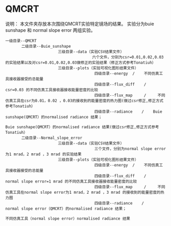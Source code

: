 # QMCRT
说明： 
    本文件夹存放本次围绕QMCRT实验特定镜场的结果。
    实验分为buie sunshape 和 normal slope error 两组实验。
    
    
    一级目录--QMCRT
           二级目录--Buie_sunshape
                           三级目录--data（实验CSV结果文件）
                                          六个文件，分别为csr=0.01,0.02,0.03的实验结果以及对csr=0.01,0.02,0.03做修正的实验结果（修正方式参考Tonatiuh）
                           三级目录--plots（实验可视化图形结果文件）
                                           四级目录--energy  /    不同仿真工具接收器接受的总能量
                                           四级目录--flux_diff    /     csr=0.03 的不同仿真工具接收器接收能量密度的比较
                                           四级目录--flux_map     /     不同仿真工具在csr为0.01，0.02 ，0.03的接收到的能量密度的热力图(做过csr修正,修正方式参考Tonatiuh）
                                           四级目录--radiance    /    Buie sunshape(QMCRT）的normalised radiance 结果；
                                                                                  Buie sunshape(QMCRT）的normalised radiance 结果(做过csr修正,修正方式参考Tonatiuh）                                                                                   
           二级目录--Normal_slope_error
                           三级目录--data（实验CSV结果文件）
                                           三个文件，分别为normal slope error为1 mrad，2 mrad ，3 mrad 的实验结果
                           三级目录--plots（实验可视化图形结果文件）
                                           四级目录--energy  /    不同仿真工具接收器接受的总能量
                                           四级目录--flux_diff    /     normal slope error=1 mrad 的不同仿真工具接收器接收能量密度的比较
                                           四级目录--flux_map     /     不同仿真工具在normal slope error为1 mrad，2 mrad ，3 mrad 的接收到的能量密度的热力图
                                           四级目录--radiance    /     normal slope error（QMCRT）的normalised radiance 结果；
                                                                                   不同仿真工具（normal slope error）normalised radiance 结果
                                                                                   
